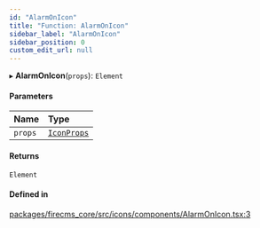 ```yaml
---
id: "AlarmOnIcon"
title: "Function: AlarmOnIcon"
sidebar_label: "AlarmOnIcon"
sidebar_position: 0
custom_edit_url: null
---
```


▸ **AlarmOnIcon**(`props`): `Element`

#### Parameters

| Name | Type |
| :------ | :------ |
| `props` | [`IconProps`](../types/IconProps.md) |

#### Returns

`Element`

#### Defined in

[packages/firecms_core/src/icons/components/AlarmOnIcon.tsx:3](https://github.com/FireCMSco/firecms/blob/d45f3739/packages/firecms_core/src/icons/components/AlarmOnIcon.tsx#L3)

